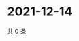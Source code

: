 # 2021-12-14

共 0 条

<!-- BEGIN WEIBO -->
<!-- 最后更新时间 Tue Dec 14 2021 05:12:42 GMT+0800 (China Standard Time) -->

<!-- END WEIBO -->
